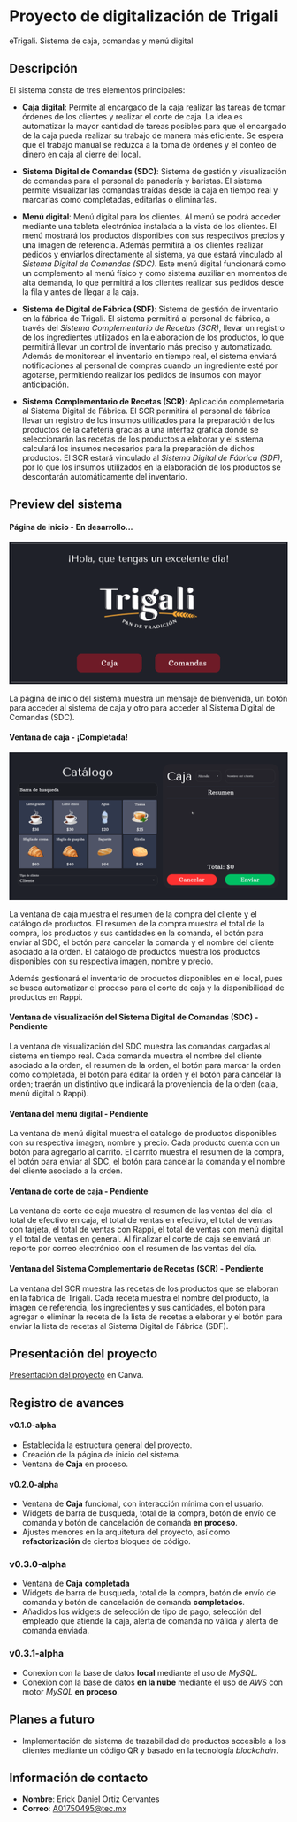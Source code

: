 
# Proyecto de digitalización de Trigali

eTrigali. Sistema de caja, comandas y menú digital

## Descripción

El sistema consta de tres elementos principales:
  - **Caja digital**: Permite al encargado de la caja realizar las tareas de tomar órdenes de los clientes y realizar el corte de caja. La idea es automatizar la mayor cantidad de tareas posibles para que el encargado de la caja pueda realizar su trabajo de manera más eficiente. Se espera que el trabajo manual se reduzca a la toma de órdenes y el conteo de dinero en caja al cierre del local.

  - **Sistema Digital de Comandas (SDC)**: Sistema de gestión y visualización de comandas para el personal de panadería y baristas. El sistema permite visualizar las comandas traídas desde la caja en tiempo real y marcarlas como completadas, editarlas o eliminarlas.

  - **Menú digital**: Menú digital para los clientes. Al menú se podrá acceder mediante una tableta electrónica instalada a la vista de los clientes. El menú mostrará los productos disponibles con sus respectivos precios y una imagen de referencia. Además permitirá a los clientes realizar pedidos y enviarlos directamente al sistema, ya que estará vinculado al _Sistema Digital de Comandas (SDC)_. Este menú digital funcionará como un complemento al menú físico y como sistema auxiliar en momentos de alta demanda, lo que permitirá a los clientes realizar sus pedidos desde la fila y antes de llegar a la caja.

  - **Sistema de Digital de Fábrica (SDF)**: Sistema de gestión de inventario en la fábrica de Trigali. El sistema permitirá al personal de fábrica, a través del _Sistema Complementario de Recetas (SCR)_, llevar un registro de los ingredientes utilizados en la elaboración de los productos, lo que permitirá llevar un control de inventario más preciso y automatizado. Además de monitorear el inventario en tiempo real, el sistema enviará notificaciones al personal de compras cuando un ingrediente esté por agotarse, permitiendo realizar los pedidos de insumos con mayor anticipación.

  - **Sistema Complementario de Recetas (SCR)**: Aplicación complemetaria al Sistema Digital de Fábrica. El SCR permitirá al personal de fábrica llevar un registro de los insumos utilizados para la preparación de los productos de la cafetería gracias a una interfaz gráfica donde se seleccionarán las recetas de los productos a elaborar y el sistema calculará los insumos necesarios para la preparación de dichos productos. El SCR estará vinculado al _Sistema Digital de Fábrica (SDF)_, por lo que los insumos utilizados en la elaboración de los productos se descontarán automáticamente del inventario.

## Preview del sistema

#### Página de inicio - En desarrollo...

![Preview del sistema](/assets/previews/preview_inicio.png "Preview del sistema")

La página de inicio del sistema muestra un mensaje de bienvenida, un botón para acceder al sistema de caja y otro para acceder al Sistema Digital de Comandas (SDC).

#### Ventana de caja - ¡Completada!

![Preview del sistema](/assets/previews/preview_caja_v_0_3_0-alpha_final.gif "Preview del sistema")

La ventana de caja muestra el resumen de la compra del cliente y el catálogo de productos. El resumen de la compra muestra el total de la compra, los productos y sus cantidades en la comanda, el botón para enviar al SDC, el botón para cancelar la comanda y el nombre del cliente asociado a la orden. El catálogo de productos muestra los productos disponibles con su respectiva imagen, nombre y precio.

Además gestionará el inventario de productos disponibles en el local, pues se busca automatizar el proceso para el corte de caja y la disponibilidad de productos en Rappi.

#### Ventana de visualización del Sistema Digital de Comandas (SDC) - Pendiente

La ventana de visualización del SDC muestra las comandas cargadas al sistema en tiempo real. Cada comanda muestra el nombre del cliente asociado a la orden, el resumen de la orden, el botón para marcar la orden como completada, el botón para editar la orden y el botón para cancelar la orden; traerán un distintivo que indicará la proveniencia de la orden (caja, menú digital o Rappi).

#### Ventana del menú digital - Pendiente

La ventana de menú digital muestra el catálogo de productos disponibles con su respectiva imagen, nombre y precio. Cada producto cuenta con un botón para agregarlo al carrito. El carrito muestra el resumen de la compra, el botón para enviar al SDC, el botón para cancelar la comanda y el nombre del cliente asociado a la orden.

#### Ventana de corte de caja - Pendiente

La ventana de corte de caja muestra el resumen de las ventas del día: el total de efectivo en caja, el total de ventas en efectivo, el total de ventas con tarjeta, el total de ventas con Rappi, el total de ventas con menú digital y el total de ventas en general. Al finalizar el corte de caja se enviará un reporte por correo electrónico con el resumen de las ventas del día.

#### Ventana del Sistema Complementario de Recetas (SCR) - Pendiente

La ventana del SCR muestra las recetas de los productos que se elaboran en la fábrica de Trigali. Cada receta muestra el nombre del producto, la imagen de referencia, los ingredientes y sus cantidades, el botón para agregar o eliminar la receta de la lista de recetas a elaborar y el botón para enviar la lista de recetas al Sistema Digital de Fábrica (SDF).

## Presentación del proyecto

[Presentación del proyecto](https://www.canva.com/design/DAFtLa90Y5g/hfpBiFyKO_-vv-mgCCOl8Q/edit?utm_content=DAFtLa90Y5g&utm_campaign=designshare&utm_medium=link2&utm_source=sharebutton "Proyecto de digitalización de Trigali - eTrigali") en Canva.

## Registro de avances

#### v0.1.0-alpha

  - Establecida la estructura general del proyecto.
  - Creación de la página de inicio del sistema.
  - Ventana de **Caja** en proceso.

#### v0.2.0-alpha

  - Ventana de **Caja** funcional, con interacción mínima con el usuario.
  - Widgets de barra de busqueda, total de la compra, botón de envío de comanda y botón de cancelación de comanda **en proceso**.
  - Ajustes menores en la arquitetura del proyecto, así como __refactorización__ de ciertos bloques de código.

### v0.3.0-alpha

  - Ventana de **Caja** **completada**
  - Widgets de barra de busqueda, total de la compra, botón de envío de comanda y botón de cancelación de comanda **completados**.
  - Añadidos los widgets de selección de tipo de pago, selección del empleado que atiende la caja, alerta de comanda no válida y alerta de comanda enviada.

### v0.3.1-alpha

  - Conexion con la base de datos **local** mediante el uso de _MySQL_.
  - Conexion con la base de datos **en la nube** mediante el uso de _AWS_ con motor _MySQL_ **en proceso**.

## Planes a futuro

  - Implementación de sistema de trazabilidad de productos accesible a los clientes mediante un código QR y basado en la tecnología _blockchain_.

## Información de contacto

- **Nombre**: Erick Daniel Ortiz Cervantes
- **Correo**: A01750495@tec.mx
